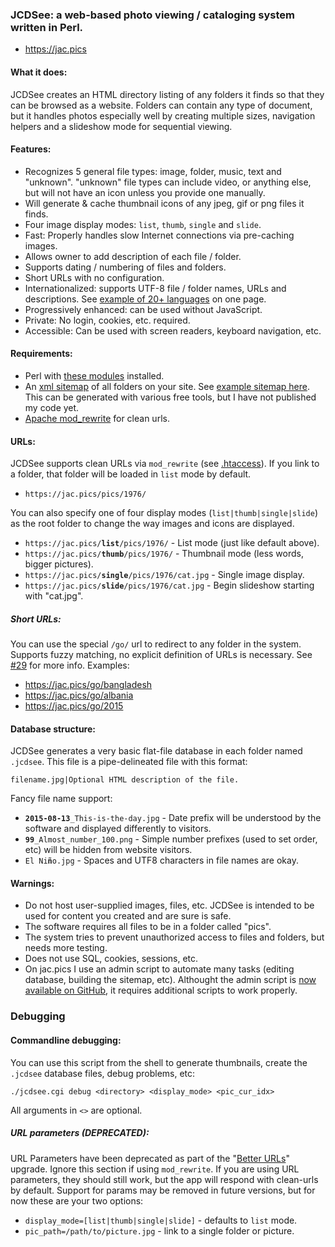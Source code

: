 ### JCDSee: a web-based photo viewing / cataloging system written in Perl.
* https://jac.pics

#### What it does:
JCDSee creates an HTML directory listing of any folders it finds so that they can be browsed as a website.  Folders can contain any type of document, but it handles photos especially well by creating multiple sizes, navigation helpers and a slideshow mode for sequential viewing.

#### Features:
* Recognizes 5 general file types: image, folder, music, text and "unknown".
  "unknown" file types can include video, or anything else, but will not
  have an icon unless you provide one manually.
* Will generate & cache thumbnail icons of any jpeg, gif or png files it finds.
* Four image display modes: `list`, `thumb`, `single` and `slide`.
* Fast: Properly handles slow Internet connections via pre-caching images.
* Allows owner to add description of each file / folder.
* Supports dating / numbering of files and folders.
* Short URLs with no configuration.
* Internationalized: supports UTF-8 file / folder names, URLs and descriptions.  See [example of 20+ languages](https://jac.pics/list/pics/Other/Language-Cards/) on one page.
* Progressively enhanced: can be used without JavaScript.
* Private: No login, cookies, etc. required.
* Accessible: Can be used with screen readers, keyboard navigation, etc.

#### Requirements:
* Perl with [these modules](jcdsee.cgi#L12) installed.
* An [xml sitemap](https://en.wikipedia.org/wiki/Sitemaps) of all folders on your site. See [example sitemap here](sitemap.xml).  This can be generated with various free tools, but I have not published my code yet.
* [Apache mod_rewrite](https://httpd.apache.org/docs/current/mod/mod_rewrite.html) for clean urls.

#### URLs:
JCDSee supports clean URLs via `mod_rewrite` (see [.htaccess](.htaccess#L27)).
If you link to a folder, that folder will be loaded in `list` mode by default.
* `https://jac.pics/pics/1976/`

You can also specify one of four display modes (`list|thumb|single|slide`) as the root folder to change the way images and icons are displayed.
* <code>https:<span></span>//jac.pics/**list**/pics/1976/</code> - List mode (just like default above).
* <code>https:<span></span>//jac.pics/**thumb**/pics/1976/</code> - Thumbnail mode (less words, bigger pictures).
* <code>https:<span></span>//jac.pics/**single**/pics/1976/cat.jpg</code> - Single image display.
* <code>https:<span></span>//jac.pics/**slide**/pics/1976/cat.jpg</code> - Begin slideshow starting with "cat.jpg".

##### Short URLs:
You can use the special `/go/` url to redirect to any folder in the system.  Supports fuzzy matching, no explicit definition of URLs is necessary.  See [#29](https://github.com/jonathancross/jac.pics/issues/29) for more info.
Examples:
* https://jac.pics/go/bangladesh
* https://jac.pics/go/albania
* https://jac.pics/go/2015

#### Database structure:
JCDSee generates a very basic flat-file database in each folder named `.jcdsee`.  This file is a pipe-delineated file with this format:

    filename.jpg|Optional HTML description of the file.  

Fancy file name support:
* <code>**2015-08-13**_This-is-the-day.jpg</code> - Date prefix will be understood by the software and displayed differently to visitors.
* <code>**99**_Almost_number_100.png</code> - Simple number prefixes (used to set order, etc) will be hidden from website visitors.
* <code>El Ni**ñ**o.jpg</code> - Spaces and UTF8 characters in file names are okay.

#### Warnings:
* Do not host user-supplied images, files, etc. JCDSee is intended to be used for content you created and are sure is safe.
* The software requires all files to be in a folder called "pics".
* The system tries to prevent unauthorized access to files and folders, but needs more testing.
* Does not use SQL, cookies, sessions, etc.
* On jac.pics I use an admin script to automate many tasks (editing database, building the sitemap, etc). Althought the admin script is [now available on GitHub](jcdsee/admin/index.cgi), it requires additional scripts to work properly.

### Debugging

#### Commandline debugging:
You can use this script from the shell to generate thumbnails, create the `.jcdsee` database files, debug problems, etc:

    ./jcdsee.cgi debug <directory> <display_mode> <pic_cur_idx>
All arguments in `<>` are optional.

##### URL parameters (DEPRECATED):
URL Parameters have been deprecated as part of the "[Better URLs](https://github.com/jonathancross/jac.pics/milestones/Better%20URLs)" upgrade.  Ignore this section if using `mod_rewrite`.  If you are using URL parameters, they should still work, but the app will respond with clean-urls by default. Support for params may be removed in future versions, but for now these are your two options:
* `display_mode=[list|thumb|single|slide]` - defaults to `list` mode.
* `pic_path=/path/to/picture.jpg` - link to a single folder or picture.
